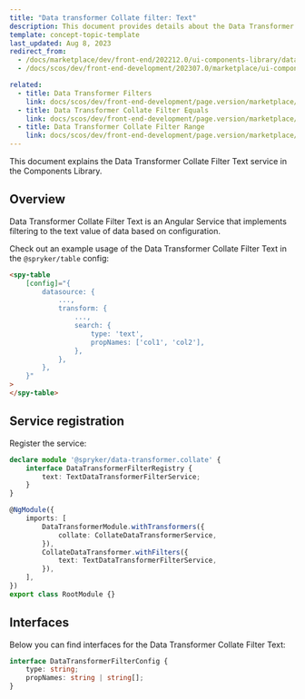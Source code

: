 ```yaml
---
title: "Data transformer Collate filter: Text"
description: This document provides details about the Data Transformer Collate Filter Text service in the Components Library.
template: concept-topic-template
last_updated: Aug 8, 2023
redirect_from:
  - /docs/marketplace/dev/front-end/202212.0/ui-components-library/data-transformers/collate/filters/text.html
  - /docs/scos/dev/front-end-development/202307.0/marketplace/ui-components-library/data-transformers/data-transformer-collate/collate-data-transformer-filters/data-transformer-collate-filter-text.html

related:
  - title: Data Transformer Filters
    link: docs/scos/dev/front-end-development/page.version/marketplace/ui-components-library/data-transformers/data-transformer-collate/collate-data-transformer-filters/collate-data-transformer-filters.html
  - title: Data Transformer Collate Filter Equals
    link: docs/scos/dev/front-end-development/page.version/marketplace/ui-components-library/data-transformers/data-transformer-collate/collate-data-transformer-filters/data-transformer-collate-filter-equals.html
  - title: Data Transformer Collate Filter Range
    link: docs/scos/dev/front-end-development/page.version/marketplace/ui-components-library/data-transformers/data-transformer-collate/collate-data-transformer-filters/data-transformer-collate-filter-range.html
---
```


This document explains the Data Transformer Collate Filter Text service in the Components Library.

## Overview

Data Transformer Collate Filter Text is an Angular Service that implements filtering to the text value of data based on configuration.

Check out an example usage of the Data Transformer Collate Filter Text in the `@spryker/table` config:

```html
<spy-table
    [config]="{
        datasource: {
            ...,                                               
            transform: {
                ...,
                search: {
                    type: 'text',
                    propNames: ['col1', 'col2'],
                },
            },
        },
    }"
>
</spy-table>
```

## Service registration

Register the service:

```ts
declare module '@spryker/data-transformer.collate' {
    interface DataTransformerFilterRegistry {
        text: TextDataTransformerFilterService;
    }
}

@NgModule({
    imports: [
        DataTransformerModule.withTransformers({
            collate: CollateDataTransformerService,
        }),
        CollateDataTransformer.withFilters({
            text: TextDataTransformerFilterService,
        }),
    ],
})
export class RootModule {}
```

## Interfaces

Below you can find interfaces for the Data Transformer Collate Filter Text:

```ts
interface DataTransformerFilterConfig {
    type: string;
    propNames: string | string[];
}
```
